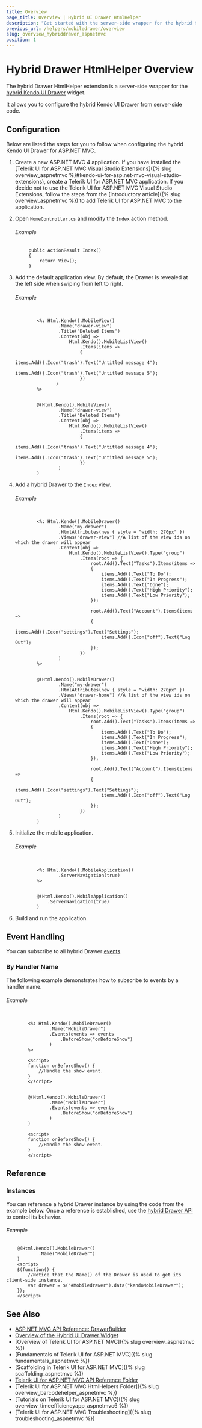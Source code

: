 ```yaml
---
title: Overview
page_title: Overview | Hybrid UI Drawer HtmlHelper
description: "Get started with the server-side wrapper for the hybrid Kendo UI Drawer widget for ASP.NET MVC."
previous_url: /helpers/mobiledrawer/overview
slug: overview_hybriddrawer_aspnetmvc
position: 1
---
```


# Hybrid Drawer HtmlHelper Overview

The hybrid Drawer HtmlHelper extension is a server-side wrapper for the [hybrid Kendo UI Drawer](http://demos.telerik.com/kendo-ui/m/index#drawer/index) widget.

It allows you to configure the hybrid Kendo UI Drawer from server-side code.

## Configuration

Below are listed the steps for you to follow when configuring the hybrid Kendo UI Drawer for ASP.NET MVC.

1. Create a new ASP.NET MVC 4 application. If you have installed the [Telerik UI for ASP.NET MVC Visual Studio Extensions]({% slug overview_aspnetmvc %}#kendo-ui-for-asp.net-mvc-visual-studio-extensions), create a Telerik UI for ASP.NET MVC application. If you decide not to use the Telerik UI for ASP.NET MVC Visual Studio Extensions, follow the steps from the [introductory article]({% slug overview_aspnetmvc %}) to add Telerik UI for ASP.NET MVC to the application.

1. Open `HomeController.cs` and modify the `Index` action method.

    ###### Example

            public ActionResult Index()
            {
                return View();
            }

1. Add the default application view. By default, the Drawer is revealed at the left side when swiping from left to right.

    ###### Example

    ```tab-ASPX

            <%: Html.Kendo().MobileView()
                    .Name("drawer-view")
                    .Title("Deleted Items")
                    .Content(obj =>
                        Html.Kendo().MobileListView()
                            .Items(items =>
                            {
                                items.Add().Icon("trash").Text("Untitled message 4");
                                items.Add().Icon("trash").Text("Untitled message 5");
                            })
                   )
            %>
    ```
    ```tab-Razor

            @(Html.Kendo().MobileView()
                    .Name("drawer-view")
                    .Title("Deleted Items")
                    .Content(obj =>
                        Html.Kendo().MobileListView()
                            .Items(items =>
                            {
                                items.Add().Icon("trash").Text("Untitled message 4");
                                items.Add().Icon("trash").Text("Untitled message 5");
                            })
                    )
            )
    ```

1. Add a hybrid Drawer to the `Index` view.

    ###### Example

    ```tab-ASPX

            <%: Html.Kendo().MobileDrawer()
                    .Name("my-drawer")
                    .HtmlAttributes(new { style = "width: 270px" })
                    .Views("drawer-view") //A list of the view ids on which the drawer will appear
                    .Content(obj =>
                        Html.Kendo().MobileListView().Type("group")
                            .Items(root => {
                                root.Add().Text("Tasks").Items(items =>
                                {
                                    items.Add().Text("To Do");
                                    items.Add().Text("In Progress");
                                    items.Add().Text("Done");
                                    items.Add().Text("High Priority");
                                    items.Add().Text("Low Priority");
                                });

                                root.Add().Text("Account").Items(items =>
                                {
                                    items.Add().Icon("settings").Text("Settings");
                                    items.Add().Icon("off").Text("Log Out");
                                });
                            })
                    )
            %>
    ```
    ```tab-Razor

            @(Html.Kendo().MobileDrawer()
                    .Name("my-drawer")
                    .HtmlAttributes(new { style = "width: 270px" })
                    .Views("drawer-home") //A list of the view ids on which the drawer will appear
                    .Content(obj =>
                        Html.Kendo().MobileListView().Type("group")
                            .Items(root => {
                                root.Add().Text("Tasks").Items(items =>
                                {
                                    items.Add().Text("To Do");
                                    items.Add().Text("In Progress");
                                    items.Add().Text("Done");
                                    items.Add().Text("High Priority");
                                    items.Add().Text("Low Priority");
                                });

                                root.Add().Text("Account").Items(items =>
                                {
                                    items.Add().Icon("settings").Text("Settings");
                                    items.Add().Icon("off").Text("Log Out");
                                });
                            })
                    )
            )
    ```

1. Initialize the mobile application.

    ###### Example

    ```tab-ASPX

            <%: Html.Kendo().MobileApplication()
                    .ServerNavigation(true)
            %>
    ```
    ```tab-Razor

            @(Html.Kendo().MobileApplication()
                .ServerNavigation(true)
            )
    ```

1. Build and run the application.

## Event Handling

You can subscribe to all hybrid Drawer [events](../http://docs.telerik.com/kendo-ui/api/javascript/mobile/ui/drawer#events).

### By Handler Name

The following example demonstrates how to subscribe to events by a handler name.

###### Example

```tab-ASPX

        <%: Html.Kendo().MobileDrawer()
                .Name("MobileDrawer")
                .Events(events => events
                    .BeforeShow("onBeforeShow")
                )
        %>

        <script>
        function onBeforeShow() {
            //Handle the show event.
        }
        </script>
```
```tab-Razor

        @(Html.Kendo().MobileDrawer()
                .Name("MobileDrawer")
                .Events(events => events
                    .BeforeShow("onBeforeShow")
                )
        )

        <script>
        function onBeforeShow() {
            //Handle the show event.
        }
        </script>
```

## Reference

### Instances

You can reference a hybrid Drawer instance by using the code from the example below. Once a reference is established, use the [hybrid Drawer API](../http://docs.telerik.com/kendo-ui/api/javascript/mobile/ui/drawer#methods) to control its behavior.

###### Example

        @(Html.Kendo().MobileDrawer()
                .Name("MobileDrawer")
        )
        <script>
        $(function() {
            //Notice that the Name() of the Drawer is used to get its client-side instance.
            var drawer = $("#Mobiledrawer").data("kendoMobileDrawer");
        });
        </script>

## See Also

* [ASP.NET MVC API Reference: DrawerBuilder](http://docs.telerik.com/aspnet-mvc/api/Kendo.Mvc.UI.Fluent/MobileDrawerBuilder)
* [Overview of the Hybrid UI Drawer Widget](http://docs.telerik.com/kendo-ui/controls/hybrid/drawer/drawer)
* [Overview of Telerik UI for ASP.NET MVC]({% slug overview_aspnetmvc %})
* [Fundamentals of Telerik UI for ASP.NET MVC]({% slug fundamentals_aspnetmvc %})
* [Scaffolding in Telerik UI for ASP.NET MVC]({% slug scaffolding_aspnetmvc %})
* [Telerik UI for ASP.NET MVC API Reference Folder](http://docs.telerik.com/kendo-ui/api/Kendo.Mvc/AggregateFunction)
* [Telerik UI for ASP.NET MVC HtmlHelpers Folder]({% slug overview_barcodehelper_aspnetmvc %})
* [Tutorials on Telerik UI for ASP.NET MVC]({% slug overview_timeefficiencyapp_aspnetmvc6 %})
* [Telerik UI for ASP.NET MVC Troubleshooting]({% slug troubleshooting_aspnetmvc %})
